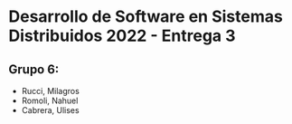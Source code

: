 # Desarrollo de Software en Sistemas Distribuidos 2022 - Entrega 3

## Grupo 6: 

- Rucci, Milagros
- Romoli, Nahuel
- Cabrera, Ulises
